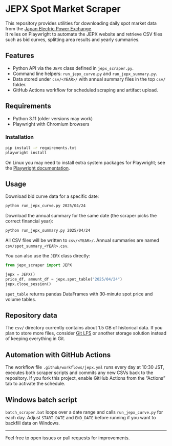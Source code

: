 # JEPX Spot Market Scraper

This repository provides utilities for downloading daily spot market data from the [Japan Electric Power Exchange](https://www.jepx.jp/).  
It relies on Playwright to automate the JEPX website and retrieve CSV files such as bid curves, splitting area results and yearly summaries.

## Features

- Python API via the `JEPX` class defined in `jepx_scraper.py`.
- Command line helpers: `run_jepx_curve.py` and `run_jepx_summary.py`.
- Data stored under `csv/<YEAR>/` with annual summary files in the top `csv/` folder.
- GitHub Actions workflow for scheduled scraping and artifact upload.

## Requirements

- Python 3.11 (older versions may work)
- Playwright with Chromium browsers

### Installation

```bash
pip install -r requirements.txt
playwright install
```

On Linux you may need to install extra system packages for Playwright; see the [Playwright documentation](https://playwright.dev/python/docs/intro).

## Usage

Download bid curve data for a specific date:

```bash
python run_jepx_curve.py 2025/04/24
```

Download the annual summary for the same date (the scraper picks the correct financial year):

```bash
python run_jepx_summary.py 2025/04/24
```

All CSV files will be written to `csv/<YEAR>/`. Annual summaries are named `csv/spot_summary_<YEAR>.csv`.

You can also use the `JEPX` class directly:

```python
from jepx_scraper import JEPX

jepx = JEPX()
price_df, amount_df = jepx.spot_table("2025/04/24")
jepx.close_session()
```

`spot_table` returns pandas DataFrames with 30‑minute spot price and volume tables.

## Repository data

The `csv/` directory currently contains about 1.5 GB of historical data. If you plan to store more files, consider [Git LFS](https://git-lfs.github.com/) or another storage solution instead of keeping everything in Git.

## Automation with GitHub Actions

The workflow file `.github/workflows/jepx.yml` runs every day at 10:30 JST, executes both scraper scripts and commits any new CSVs back to the repository. If you fork this project, enable GitHub Actions from the “Actions” tab to activate the schedule.

## Windows batch script

`batch_scraper.bat` loops over a date range and calls `run_jepx_curve.py` for each day. Adjust `START_DATE` and `END_DATE` before running if you want to backfill data on Windows.

---
Feel free to open issues or pull requests for improvements.
